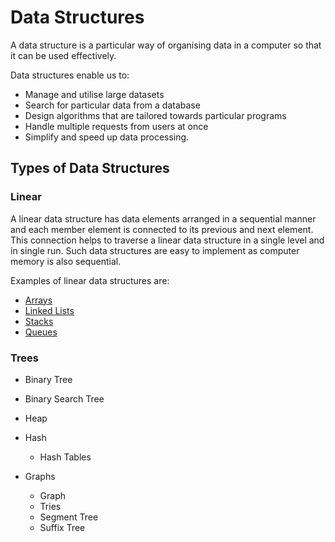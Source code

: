 # Data Structures

A data structure is a particular way of organising data in a computer so that it can be used effectively.

Data structures enable us to:

- Manage and utilise large datasets
- Search for particular data from a database
- Design algorithms that are tailored towards particular programs
- Handle multiple requests from users at once
- Simplify and speed up data processing.

## Types of Data Structures

### Linear

A linear data structure has data elements arranged in a sequential manner and each member element is connected to its previous and next element. This connection helps to traverse a linear data structure in a single level and in single run. Such data structures are easy to implement as computer memory is also sequential.

Examples of linear data structures are:

- [Arrays](./arrays.md)
- [Linked Lists](./linked-lists.md)
- [Stacks](./stacks.md)
- [Queues](./queues.md)

### Trees

- Binary Tree
- Binary Search Tree
- Heap

- Hash

  - Hash Tables

- Graphs

  - Graph
  - Tries
  - Segment Tree
  - Suffix Tree
